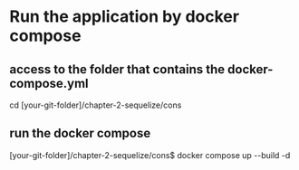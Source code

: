 
# Run the application by docker compose 
## access to the folder that contains the docker-compose.yml
cd [your-git-folder]/chapter-2-sequelize/cons
## run the docker compose 
[your-git-folder]/chapter-2-sequelize/cons$ docker compose up --build -d
